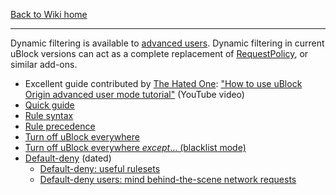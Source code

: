 [Back to Wiki home](https://github.com/gorhill/uBlock/wiki)

***

Dynamic filtering is available to [advanced users](./Advanced-user-features). Dynamic filtering in current uBlock versions can act as a complete replacement of [RequestPolicy](https://addons.mozilla.org/firefox/addon/requestpolicy/), or similar add-ons.

- Excellent guide contributed by [The Hated One](https://www.youtube.com/channel/UCjr2bPAyPV7t35MvcgT3W8Q): ["How to use uBlock Origin advanced user mode tutorial"](https://www.youtube.com/watch?v=2lisQQmWQkY) (YouTube video)
- [Quick guide](./Dynamic-filtering:-quick-guide)
- [Rule syntax](./Dynamic-filtering:-rule-syntax)
- [Rule precedence](./Dynamic-filtering:-precedence)
- [Turn off uBlock everywhere](./Dynamic-filtering:-turn-off-uBlock-everywhere)
- [Turn off uBlock everywhere _except_... (blacklist mode)](./Dynamic-filtering:-turn-off-uBlock-everywhere-except)
- [Default-deny](./Dynamic-filtering:-default-deny) (dated)
    - [Default-deny: useful rulesets](./Dynamic-filtering:-default-deny:-useful-rulesets)
    - [Default-deny users: mind behind-the-scene network requests](./Behind-the-scene-network-requests)
